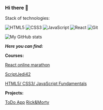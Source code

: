 ### Hi there 👋
Stack of technologies:

![HTML5](https://img.shields.io/badge/html5-%23E34F26.svg?style=for-the-badge&logo=html5&logoColor=white) ![CSS3](https://img.shields.io/badge/css3-%231572B6.svg?style=for-the-badge&logo=css3&logoColor=white) ![JavaScript](https://img.shields.io/badge/javascript-%23323330.svg?style=for-the-badge&logo=javascript&logoColor=%23F7DF1E) ![React](https://img.shields.io/badge/react-%2320232a.svg?style=for-the-badge&logo=react&logoColor=%2361DAFB) ![Git](https://img.shields.io/badge/git-%23F05033.svg?style=for-the-badge&logo=git&logoColor=white) 


![My GitHub stats](https://github-readme-stats.vercel.app/api?username=yurchenko08&show_icons=true&theme=transparent)

***Here you can find:***

****Courses:****

 [React online marathon](https://github.com/stars/yurchenko08/lists/react-marathon/ "Click to see my code")
 
 
 [ScriptJedi42](https://github.com/yurchenko08/js-jedi-tasks/ "Click to see my code")
 
 
 [HTML5/ CSS3/ JavaScript Fundamentals](https://github.com/yurchenko08/team-09-softserve-course/ "Click to see my code")
 
 
****Projects:****

[ToDo App](https://github.com/yurchenko08/TodoApp/ "Click to see my code")
[Rick&Morty](https://github.com/yurchenko08/rick-morty/ "Click to see my code")



<!--
**yurchenko08/yurchenko08** is a ✨ _special_ ✨ repository because its `README.md` (this file) appears on your GitHub profile.

Here are some ideas to get you started:

- 🔭 I’m currently working on ...
- 🌱 I’m currently learning ...
- 👯 I’m looking to collaborate on ...
- 🤔 I’m looking for help with ...
- 💬 Ask me about ...
- 📫 How to reach me: ...
- 😄 Pronouns: ...
- ⚡ Fun fact: ...
-->
